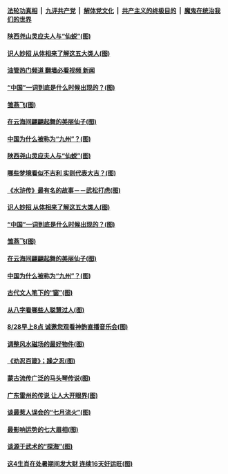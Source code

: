 ####  [法轮功真相](../../../../basic/blob/master/README.md?t=08281302) &nbsp;|&nbsp; [九评共产党](../../../../9ping.md/blob/master/README.md?t=08281302) &nbsp;|&nbsp; [解体党文化](../../../../jtdwh.md/blob/master/README.md?t=08281302)  &nbsp;|&nbsp; [共产主义的终极目的](../../../../gczydzjmd.md/blob/master/README.md?t=08281302) &nbsp;|&nbsp; [魔鬼在统治我们的世界](../../../../mgztzwmdsj.md/blob/master/README.md?t=08281302) 

#### [陕西尧山灵应夫人与“仙蜕”(图)](../pages/p7/1015223.md?t=08281302) 

#### [识人妙招 从体相来了解这五大类人(图)](../pages/p7/1012760.md?t=08281302) 

#### [油管热门频道 翻墙必看视频 新闻](http://45.76.130.85:81/youtube.html?08281302)

#### [“中国”一词到底是什么时候出现的？(图)](../pages/p7/1015068.md?t=08281302) 

#### [雏燕飞(图)](../pages/p7/1015234.md?t=08281302) 

#### [在云海间翩翩起舞的美丽仙子(图)](../pages/p7/1013720.md?t=08281302) 

#### [中国为什么被称为“九州”？(图)](../pages/p7/1014965.md?t=08281302) 

#### [陕西尧山灵应夫人与“仙蜕”(图)](../pages/p7/1015223.md?t=08281302) 

#### [哪些梦境看似不吉利 实则代表大吉？(图)](../pages/p7/1013123.md?t=08281302) 

#### [《水浒传》最有名的故事－－武松打虎(图)](../pages/p7/1013722.md?t=08281302) 

#### [识人妙招 从体相来了解这五大类人(图)](../pages/p7/1012760.md?t=08281302) 

#### [“中国”一词到底是什么时候出现的？(图)](../pages/p7/1015068.md?t=08281302) 

#### [雏燕飞(图)](../pages/p7/1015234.md?t=08281302) 

#### [在云海间翩翩起舞的美丽仙子(图)](../pages/p7/1013720.md?t=08281302) 

#### [中国为什么被称为“九州”？(图)](../pages/p7/1014965.md?t=08281302) 

#### [古代文人笔下的“窗”(图)](../pages/p7/1014857.md?t=08281302) 

#### [从八字看哪些人聪慧过人(图)](../pages/p7/1012790.md?t=08281302) 

#### [8/28早上8点 诚邀您观看神韵直播音乐会(图)](../pages/p7/1015157.md?t=08281302) 

#### [调整风水磁场的最好物件(图)](../pages/p7/1013126.md?t=08281302) 

#### [《劝忍百箴》；躁之忍(图)](../pages/p7/1015041.md?t=08281302) 

#### [蒙古流传广泛的马头琴传说(图)](../pages/p7/1015039.md?t=08281302) 


#### [广东雷州的传说 让人大开眼界(图)](../pages/p7/1014798.md?t=08281302) 

#### [谈最惹人误会的“七月流火”(图)](../pages/p7/1014979.md?t=08281302) 

#### [最影响运势的七大眉相(图)](../pages/p7/1013118.md?t=08281302) 

#### [谈源于武术的“探海”(图)](../pages/p7/1014944.md?t=08281302) 

#### [这4生肖在处暑期间发大财 连续16天好运旺(图)](../pages/p7/1013853.md?t=08281302) 

<img src='http://gfw-breaker.win/goodnews/indexes/p7.md' width='0px' height='0px'/>
